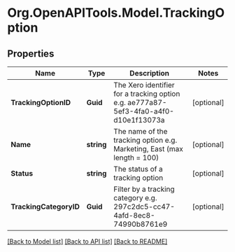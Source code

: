 # Org.OpenAPITools.Model.TrackingOption

## Properties

Name | Type | Description | Notes
------------ | ------------- | ------------- | -------------
**TrackingOptionID** | **Guid** | The Xero identifier for a tracking option e.g. ae777a87-5ef3-4fa0-a4f0-d10e1f13073a | [optional] 
**Name** | **string** | The name of the tracking option e.g. Marketing, East (max length &#x3D; 100) | [optional] 
**Status** | **string** | The status of a tracking option | [optional] 
**TrackingCategoryID** | **Guid** | Filter by a tracking category e.g. 297c2dc5-cc47-4afd-8ec8-74990b8761e9 | [optional] 

[[Back to Model list]](../README.md#documentation-for-models) [[Back to API list]](../README.md#documentation-for-api-endpoints) [[Back to README]](../README.md)

